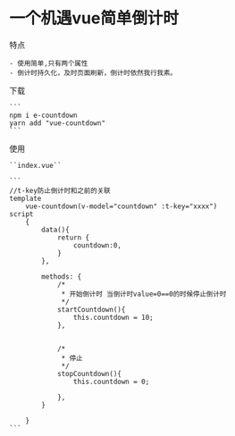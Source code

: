 # 一个机遇vue简单倒计时

特点


    - 使用简单,只有两个属性
    - 倒计时持久化，及时页面刷新，倒计时依然我行我素。
   
   
下载   

    ```
    npm i e-countdown
    yarn add "vue-countdown"
    ``` 
     
使用
    
    ``index.vue``
    
    ```
    //t-key防止倒计时和之前的关联
    template
        vue-countdown(v-model="countdown" :t-key="xxxx")
    script
        {
            data(){
                return {
                    countdown:0,
                }
            },
            
            methods: {
                /*
                 * 开始倒计时 当倒计时value=0==0的时候停止倒计时
                 */
                startCountdown(){
                    this.countdown = 10;
                },
                
                
                /*
                 * 停止
                 */
                stopCountdown(){
                    this.countdown = 0;

                },
            }
            
        }
    ```